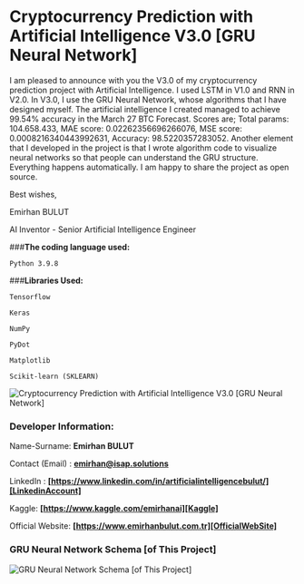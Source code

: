 # **Cryptocurrency Prediction with Artificial Intelligence V3.0 [GRU Neural Network]**
I am pleased to announce with you the V3.0 of my cryptocurrency prediction project with Artificial Intelligence. I used LSTM in V1.0 and RNN in V2.0. In V3.0, I use the GRU Neural Network, whose algorithms that I have designed myself. The artificial intelligence I created managed to achieve 99.54% accuracy in the March 27 BTC Forecast. Scores are; Total params: 104.658.433, MAE score: 0.02262356696266076, MSE score: 0.0008216340443992631, Accuracy: 98.5220357283052. Another element that I developed in the project is that I wrote algorithm code to visualize neural networks so that people can understand the GRU structure. Everything happens automatically. I am happy to share the project as open source.

Best wishes,

Emirhan BULUT

AI Inventor - Senior Artificial Intelligence Engineer

###**The coding language used:**

`Python 3.9.8`

###**Libraries Used:**

`Tensorflow`

`Keras`

`NumPy`

`PyDot`

`Matplotlib`

`Scikit-learn (SKLEARN)`

<img class="fit-picture"
     src="https://github.com/emirhanai/Cryptocurrency-Prediction-with-Artificial-Intelligence-V3.0-GRU-Neural-Network/blob/main/Cryptocurrency-Prediction-with-Artificial-Intelligence-V3.png?raw=true"
     alt="Cryptocurrency Prediction with Artificial Intelligence V3.0 [GRU Neural Network]">
     
### **Developer Information:**

Name-Surname: **Emirhan BULUT**

Contact (Email) : **emirhan@isap.solutions**

LinkedIn : **[https://www.linkedin.com/in/artificialintelligencebulut/][LinkedinAccount]**

[LinkedinAccount]: https://www.linkedin.com/in/artificialintelligencebulut/

Kaggle: **[https://www.kaggle.com/emirhanai][Kaggle]**

Official Website: **[https://www.emirhanbulut.com.tr][OfficialWebSite]**

[Kaggle]: https://www.kaggle.com/emirhanai

[OfficialWebSite]: https://www.emirhanbulut.com.tr

### **GRU Neural Network Schema [of This Project]**

<img class="fit-picture"
     src="https://github.com/emirhanai/Cryptocurrency-Prediction-with-Artifical-Intelligence-V3.0-GRU-Neural-Network/blob/main/model_graph.png?raw=true"
     alt="GRU Neural Network Schema [of This Project]">
